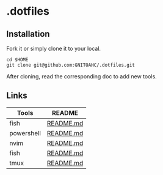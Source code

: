 # .dotfiles

## Installation

Fork it or simply clone it to your local.

```
cd $HOME
git clone git@github.com:GNITOAHC/.dotfiles.git
```

After cloning, read the corresponding doc to add new tools.

## Links

| Tools      | README                              |
| ---------- | ----------------------------------- |
| fish       | [README.md](./fish/README.md)       |
| powershell | [README.md](./powershell/README.md) |
| nvim       | [README.md](./nvim/README.md)       |
| fish       | [README.md](./fish/README.md)       |
| tmux       | [README.md](./tmux/README.md)       |
